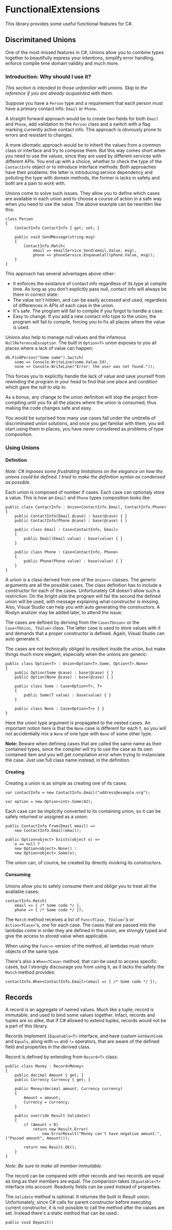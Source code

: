# FunctionalExtensions

This library provides some useful functional features for C#.

## Discrimitaned Unions

One of the most missed features in C#, Unions allow you to combine types together to beautifully express your intentions, simplify error handling, enforce compile time domain validity and much more.

### Introduction: Why should I use it?

_This section is intended to those unfamiliar with unions. Skip to the reference if you are already acquainted with them._

Suppose you have a `Person` type and a requirement that each person must have a primary contact info: `Email` or `Phone`. 

A straight forward approach would be to create two fields for both `Email` and `Phone`, add validation to the `Person` class and a switch with a flag marking currently active contact info. This approach is obviously prone to errors and resistant to changes. 

A more idiomatic approach would be to inherit the values from a common class or interface and try to compose them. But this way comes short when you need to use the values, since they are used by different services with different APIs. You end up with a choice, whether to check the type of the `ContactInfo` object or to introduce interface methods. Both approaches have their problems: the latter is introducing service dependency and polluting the type with domain methods, the former is lacks in safety and both are a pain to work with.

Unions come to solve such issues. They allow you to define which cases are available in each union and to choose a course of action in a safe way when you need to use the value. The above example can be rewritten like this:

```CSharp
class Person
{
    ContactInfo ContactInfo { get; set; }

    public void SendMessage(string msg)
    {
        ContactInfo.Match(
            email => emailService.Send(email.Value, msg),
            phone => phoneService.EnqueueCall(phone.Value, msg));
    }
}
```

This approach has several advantages above other:

  - It enforces the existance of contact info regardless of its type at compile time. As long as you don't explicitly pass null, contact info will always be there in correct state.
  - The value isn't hidden, and can be easily accessed and used, regardless of differences in APIs of each case in the union.
  - It's safe. The program will fail to compile if you forgot to handle a case.
  - Easy to change. If you add a new contact info type to the union, the program will fail to compile, forcing you to fix all places where the value is used.

Unions also help to manage null values and the infamous `NullReferenceException`. The built in `Option<T>` union exposes to you all places where a lack of value can happen:

```CSharp
db.FindPerson("Some name").Switch(
    some => Console.WriteLine(some.Value.Id),
    none => Console.WriteLine("Error: the user was not found.")); 
```

This forces you to explicitly handle the lack of value and save yourself from rewinding the program in your head to find that one place and condition which gave the null to slip in.

As a bonus, any change to the union definition will stop the project from compiling until you fix all the places where the union is consumed, thus making the code changes safe and easy. 

You would be surprised how many use cases fall under the umbrella of discriminated union solutions, and once you get familiar with them, you will start using them in places, you have never considered as problems of type composition.

### Using Unions

#### Definition

_Note: C# imposes some frustrating limitations on the elegance on how the unions could be defined. I tried to make the definition syntax as condensed as possible._

Each union is composed of number if cases. Each case can optionaly store a value. This is how an `Email` and `Phone` types composition looks like:

```CSharp
public class ContactInfo : Union<ContactInfo.Email, ContactInfo.Phone>
{
    public ContactInfo(Email @case) : base(@case) { }
    public ContactInfo(Phone @case) : base(@case) { }

    public class Email : Case<ContactInfo, Email>
    {
        public Email(Email value) : base(value) { }
    }

    public class Phone : Case<ContactInfo, Phone>
    {
        public Phone(Phone value) : base(value) { }
    }
}
```

A union is a class derived from one of the `Union<>` classes. The generic arguments are all the possible cases. The class definition has to include a constructor for each of the cases. Unfortunately C# doesn't allow such a restriction. On the bright side the program will fail the second the defined union will be used, with message explaining what constructor is missing. Also, Visual Studio can help you with auto generating the constructors. A Roslyn analizer may be added later, to attend the issue.

The cases are defined by deriving from the `Case<TUnion>` or the `Case<TUnion, TValue>` class. The latter case is used to store values with it and demands that a proper constructor is defined. Again, Visual Studio can auto generate it. 

The cases are not technically obliged to resident inside the union, but make things much more elegant, especially when the unions are generic:

```CSharp
public class Option<T> : Union<Option<T>.Some, Option<T>.None>
{
    public Option(Some @case) : base(@case) { }
    public Option(None @case) : base(@case) { }

    public class Some : Case<Option<T>, T>
    {
        public Some(T value) : base(value) { }
    }

    public class None : Case<Option<T>> { }
}
```

Here the union type argument is propagated to the nested cases. An important notion here is that the `None` case is different for each `T`, so you will not accidentially mix a `None` of one type with `None` of some other type.

__Note:__ Beware when defining cases that are called the same name as their contained types, since the compiler will try to use the case as its own contained item and you will get compilation error when trying to instanciate the case. Just use full class name instead, in the definition.

#### Creating

Creating a union is as simple as creating one of its cases:

```CSharp
var contactInfo = new ContactInfo.Email("address@example.org");

var option = new Option<int>.Some(42);
```

Each case can be implicitly converted to its containing union, so it can be safely returned or assigned as a union:

```CSharp
public ContactInfo From(Email email) =>
    new ContactInfo.Email(email);

public Option<object> Exists(object o) => 
    o == null ? 
    new Option<object>.None() : 
    new Option<object>.Some(o);
```
The union can, of cource, be created by directly invoking its constructors.

#### Consuming

Unions allow you to safely consume them and oblige you to treat all the available cases:

```CSharp
contactInfo.Match(
    email => { /* Some code */ },
    phone => { /* Some code */ });
```

The `Match` method receives a list of `Func<TCase, TValue>`'s or `Action<TCase>`'s, one for each case. The cases that are passed into the lambdas come in order they are defined in the union, are strongly typed and give the access to stored value when applicable.

When using the `Func<>` version of the method, all lambdas must return objects of the same type.

There's also a `When<TCase>` method, that can be used to access specific cases, but I strongly discourage you from using it, as it lacks the safety the `Match` method provides:

```CSharp
contactInfo.When<ContactInfo.Email>(email => { /* Some code */ });
```

## Records
A record is an aggregate of named values. Much like a tuple, record is immutable, and used to bind some values together. Infact, records and tuples are so alike, that if C# allowed to extend tuples, records would not be a part of this library.

Records implement `IEquatable<T>` interface, and have custom `GetHashCode` and `Equals`, along with `==` and `!=` operators, that are aware of the defined field and properties in the derived class.

Record is defined by extending from `Record<T>` class:

```CSharp
public class Money : Record<Money>
{
    public decimal Amount { get; }
    public Currency Currency { get; }

    public Money(decimal amount, Currency currency)
    {
        Amount = amount;
        Currency = currency;
    }

    public override Result Validate()
    {
        if (Amount < 0)
            return new Result.Error(
                new ErrorResult("Money can't have negative amount.", ("Passed amount", Amount)));
        
        return new Result.Ok();
    }
}
```

_Note: Be sure to make all member immutable._

The record can be compared with other records and two records are equal as long as their members are equal. The comparison takes `IEquatable<T>` interface into account. Readonly fields can be used instead of properties.

The `Validate` method is optional. It returnes the built in Result union. Unfortunately, since C# calls for parent constructor before executing current constructor, it is not possible to call the method after the values are set. Instead there's a static method that can be used.:

```CSharp
public void Deposit()
```